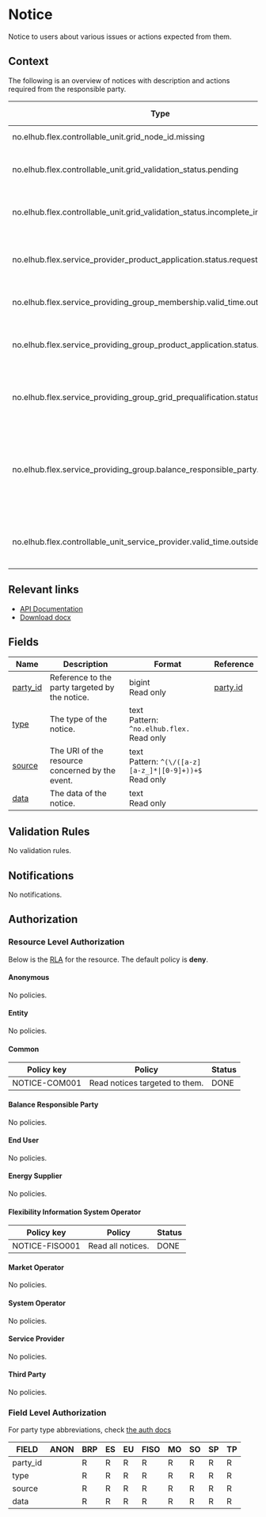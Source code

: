 # Notice

Notice to users about various issues or actions expected from them.

## Context

The following is an overview of notices with description and actions required
from the responsible party.

| Type                                                                          | Description                                                     | Responsible Party | Action required                                                                                   |
|-------------------------------------------------------------------------------|-----------------------------------------------------------------|-------------------|---------------------------------------------------------------------------------------------------|
| no.elhub.flex.controllable_unit.grid_node_id.missing                          | Grid node ID missing                                            | CSO               | Update CU with grid node                                                                          |
| no.elhub.flex.controllable_unit.grid_validation_status.pending                | Grid validation status pending                                  | CSO               | Verify CU for grid verification and update status                                                 |
| no.elhub.flex.controllable_unit.grid_validation_status.incomplete_information | Grid validation status incomplete information                   | SP                | Update missing information                                                                        |
| no.elhub.flex.service_provider_product_application.status.requested           | SP product application status requested                         | PSO               | Initiate SP product qualification and update status                                               |
| no.elhub.flex.service_providing_group_membership.valid_time.outside_contract  | Inconsistency: SPG contains expired CU(s)                       | SP                | Validate and update SPG membership                                                                |
| no.elhub.flex.service_providing_group_product_application.status.requested    | SPG product application status requested                        | PSO               | Initiate SPG product prequalification and update status                                           |
| no.elhub.flex.service_providing_group_grid_prequalification.status.requested  | SPG grid prequalification status requested                      | ISO               | Initiate SPG grid prequalification and update status                                              |
| no.elhub.flex.service_providing_group.balance_responsible_party.multiple      | Inconsistency: Multiple BRPs in a single SPG                    | SP                | Make sure the SPG only contains CU currently associated to the same BRP on their accounting point |
| no.elhub.flex.controllable_unit_service_provider.valid_time.outside_contract  | Inconsistency: CUSP valid while end user is not valid on the AP | SP                | Update CUSP to match the updated end user data from Elhub                                         |

## Relevant links

* [API Documentation](https://flex-test.elhub.no/api/v0/#/operations/list_notice)
* [Download docx](../download/notice.docx)

## Fields

| Name                                                         | Description                                     | Format                                                          | Reference                     |
|--------------------------------------------------------------|-------------------------------------------------|-----------------------------------------------------------------|-------------------------------|
| <a name="field-party_id" href="#field-party_id">party_id</a> | Reference to the party targeted by the notice.  | bigint<br/>Read only                                            | [party.id](party.md#field-id) |
| <a name="field-type" href="#field-type">type</a>             | The type of the notice.                         | text<br/>Pattern: `^no.elhub.flex.`<br/>Read only               |                               |
| <a name="field-source" href="#field-source">source</a>       | The URI of the resource concerned by the event. | text<br/>Pattern: `^(\/([a-z][a-z_]*\|[0-9]+))+$`<br/>Read only |                               |
| <a name="field-data" href="#field-data">data</a>             | The data of the notice.                         | text<br/>Read only                                              |                               |

## Validation Rules

No validation rules.

## Notifications

No notifications.

## Authorization

### Resource Level Authorization

Below is the [RLA](../technical/auth.md#resource-level-authorization-rla) for the
resource. The default policy is **deny**.

#### Anonymous

No policies.

#### Entity

No policies.

#### Common

| Policy key    | Policy                         | Status |
|---------------|--------------------------------|--------|
| NOTICE-COM001 | Read notices targeted to them. | DONE   |

#### Balance Responsible Party

No policies.

#### End User

No policies.

#### Energy Supplier

No policies.

#### Flexibility Information System Operator

| Policy key     | Policy            | Status |
|----------------|-------------------|--------|
| NOTICE-FISO001 | Read all notices. | DONE   |

#### Market Operator

No policies.

#### System Operator

No policies.

#### Service Provider

No policies.

#### Third Party

No policies.

### Field Level Authorization

For party type abbreviations, check [the auth docs](../technical/auth.md#party)

| FIELD    | ANON | BRP | ES | EU | FISO | MO | SO | SP | TP |
|----------|------|-----|----|----|------|----|----|----|----|
| party_id |      | R   | R  | R  | R    | R  | R  | R  | R  |
| type     |      | R   | R  | R  | R    | R  | R  | R  | R  |
| source   |      | R   | R  | R  | R    | R  | R  | R  | R  |
| data     |      | R   | R  | R  | R    | R  | R  | R  | R  |
